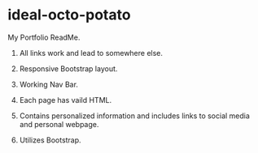 # ideal-octo-potato

My Portfolio ReadMe.

1.  All links work and lead to somewhere else.

2.  Responsive Bootstrap layout.

3.  Working Nav Bar.

4.  Each page has vaild HTML.

5. Contains personalized information and includes links to social media and personal webpage.

6. Utilizes Bootstrap.
